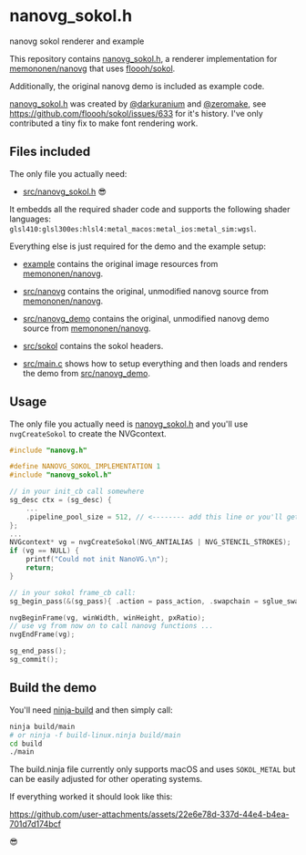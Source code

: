 # nanovg_sokol.h
nanovg sokol renderer and example

This repository contains [nanovg_sokol.h](src/nanovg_sokol/nanovg_sokol.h), a renderer implementation for [memononen/nanovg](https://github.com/memononen/nanovg) that uses [floooh/sokol](https://github.com/floooh/sokol).

Additionally, the original nanovg demo is included as example code.

[nanovg_sokol.h](src/nanovg_sokol/nanovg_sokol.h) was created by [@darkuranium](https://github.com/darkuranium) and [@zeromake](https://github.com/zeromake), see https://github.com/floooh/sokol/issues/633 for it's history. I've only contributed a tiny fix to make font rendering work.

## Files included

The only file you actually need:
- [src/nanovg_sokol.h](src/nanovg_sokol/nanovg_sokol.h) 😎

It embedds all the required shader code and supports the following shader languages: `glsl410:glsl300es:hlsl4:metal_macos:metal_ios:metal_sim:wgsl`.
  
Everything else is just required for the demo and the example setup:

- [example](example) contains the original image resources from [memononen/nanovg](https://github.com/memononen/nanovg).
- [src/nanovg](src/nanovg) contains the original, unmodified nanovg source from [memononen/nanovg](https://github.com/memononen/nanovg).
- [src/nanovg_demo](src/nanovg_demo) contains the original, unmodified nanovg demo source from [memononen/nanovg](https://github.com/memononen/nanovg).
- [src/sokol](src/sokol) contains the sokol headers.

- [src/main.c](src/main.c) shows how to setup everything and then loads and renders the demo from [src/nanovg_demo](src/nanovg_demo).

## Usage
The only file you actually need is [nanovg_sokol.h](src/nanovg_sokol/nanovg_sokol.h) and you'll use `nvgCreateSokol` to create the NVGcontext.

```c
#include "nanovg.h"

#define NANOVG_SOKOL_IMPLEMENTATION 1
#include "nanovg_sokol.h"

// in your init_cb call somewhere
sg_desc ctx = (sg_desc) {
    ...
    .pipeline_pool_size = 512, // <-------- add this line or you'll get errors
};
...
NVGcontext* vg = nvgCreateSokol(NVG_ANTIALIAS | NVG_STENCIL_STROKES);
if (vg == NULL) {
    printf("Could not init NanoVG.\n");
    return;
}

// in your sokol frame_cb call:
sg_begin_pass(&(sg_pass){ .action = pass_action, .swapchain = sglue_swapchain() });

nvgBeginFrame(vg, winWidth, winHeight, pxRatio);
// use vg from now on to call nanovg functions ...
nvgEndFrame(vg);

sg_end_pass();
sg_commit();
```

## Build the demo
You'll need [ninja-build](https://ninja-build.org/) and then simply call:

```bash
ninja build/main
# or ninja -f build-linux.ninja build/main
cd build
./main
```

The build.ninja file currently only supports macOS and uses `SOKOL_METAL` but can be easily adjusted for other operating systems.

If everything worked it should look like this:

https://github.com/user-attachments/assets/22e6e78d-337d-44e4-b4ea-701d7d174bcf

😎
